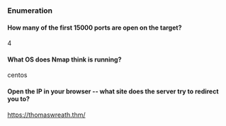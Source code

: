 ### Enumeration
#### How many of the first 15000 ports are open on the target?  
  4  
#### What OS does Nmap think is running?
centos  

#### Open the IP in your browser -- what site does the server try to redirect you to?
https://thomaswreath.thm/

